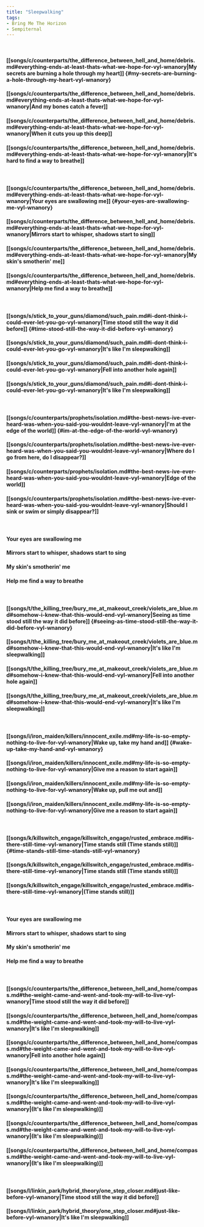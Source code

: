 ```yaml
---
title: "Sleepwalking"
tags:
- Bring Me The Horizon
- Sempiternal
---
```

&nbsp;
#### [[songs/c/counterparts/the_difference_between_hell_and_home/debris.md#everything-ends-at-least-thats-what-we-hope-for-vyl-wnanory|My secrets are burning a hole through my heart]] {#my-secrets-are-burning-a-hole-through-my-heart-vyl-wnanory}
#### [[songs/c/counterparts/the_difference_between_hell_and_home/debris.md#everything-ends-at-least-thats-what-we-hope-for-vyl-wnanory|And my bones catch a fever]]
#### [[songs/c/counterparts/the_difference_between_hell_and_home/debris.md#everything-ends-at-least-thats-what-we-hope-for-vyl-wnanory|When it cuts you up this deep]]
#### [[songs/c/counterparts/the_difference_between_hell_and_home/debris.md#everything-ends-at-least-thats-what-we-hope-for-vyl-wnanory|It's hard to find a way to breathe]]
&nbsp;
#### [[songs/c/counterparts/the_difference_between_hell_and_home/debris.md#everything-ends-at-least-thats-what-we-hope-for-vyl-wnanory|Your eyes are swallowing me]] {#your-eyes-are-swallowing-me-vyl-wnanory}
#### [[songs/c/counterparts/the_difference_between_hell_and_home/debris.md#everything-ends-at-least-thats-what-we-hope-for-vyl-wnanory|Mirrors start to whisper, shadows start to sing]]
#### [[songs/c/counterparts/the_difference_between_hell_and_home/debris.md#everything-ends-at-least-thats-what-we-hope-for-vyl-wnanory|My skin's smotherin' me]]
#### [[songs/c/counterparts/the_difference_between_hell_and_home/debris.md#everything-ends-at-least-thats-what-we-hope-for-vyl-wnanory|Help me find a way to breathe]]
&nbsp;
#### [[songs/s/stick_to_your_guns/diamond/such_pain.md#i-dont-think-i-could-ever-let-you-go-vyl-wnanory|Time stood still the way it did before]] {#time-stood-still-the-way-it-did-before-vyl-wnanory}
#### [[songs/s/stick_to_your_guns/diamond/such_pain.md#i-dont-think-i-could-ever-let-you-go-vyl-wnanory|It's like I'm sleepwalking]]
#### [[songs/s/stick_to_your_guns/diamond/such_pain.md#i-dont-think-i-could-ever-let-you-go-vyl-wnanory|Fell into another hole again]]
#### [[songs/s/stick_to_your_guns/diamond/such_pain.md#i-dont-think-i-could-ever-let-you-go-vyl-wnanory|It's like I'm sleepwalking]]
&nbsp;
#### [[songs/c/counterparts/prophets/isolation.md#the-best-news-ive-ever-heard-was-when-you-said-you-wouldnt-leave-vyl-wnanory|I'm at the edge of the world]] {#im-at-the-edge-of-the-world-vyl-wnanory}
#### [[songs/c/counterparts/prophets/isolation.md#the-best-news-ive-ever-heard-was-when-you-said-you-wouldnt-leave-vyl-wnanory|Where do I go from here, do I disappear?]]
#### [[songs/c/counterparts/prophets/isolation.md#the-best-news-ive-ever-heard-was-when-you-said-you-wouldnt-leave-vyl-wnanory|Edge of the world]]
#### [[songs/c/counterparts/prophets/isolation.md#the-best-news-ive-ever-heard-was-when-you-said-you-wouldnt-leave-vyl-wnanory|Should I sink or swim or simply disappear?]]
&nbsp;
#### Your eyes are swallowing me
#### Mirrors start to whisper, shadows start to sing
#### My skin's smotherin' me
#### Help me find a way to breathe
&nbsp;
#### [[songs/t/the_killing_tree/bury_me_at_makeout_creek/violets_are_blue.md#somehow-i-knew-that-this-would-end-vyl-wnanory|Seeing as time stood still the way it did before]] {#seeing-as-time-stood-still-the-way-it-did-before-vyl-wnanory}
#### [[songs/t/the_killing_tree/bury_me_at_makeout_creek/violets_are_blue.md#somehow-i-knew-that-this-would-end-vyl-wnanory|It's like I'm sleepwalking]]
#### [[songs/t/the_killing_tree/bury_me_at_makeout_creek/violets_are_blue.md#somehow-i-knew-that-this-would-end-vyl-wnanory|Fell into another hole again]]
#### [[songs/t/the_killing_tree/bury_me_at_makeout_creek/violets_are_blue.md#somehow-i-knew-that-this-would-end-vyl-wnanory|It's like I'm sleepwalking]]
&nbsp;
#### [[songs/i/iron_maiden/killers/innocent_exile.md#my-life-is-so-empty-nothing-to-live-for-vyl-wnanory|Wake up, take my hand and]] {#wake-up-take-my-hand-and-vyl-wnanory}
#### [[songs/i/iron_maiden/killers/innocent_exile.md#my-life-is-so-empty-nothing-to-live-for-vyl-wnanory|Give me a reason to start again]]
#### [[songs/i/iron_maiden/killers/innocent_exile.md#my-life-is-so-empty-nothing-to-live-for-vyl-wnanory|Wake up, pull me out and]]
#### [[songs/i/iron_maiden/killers/innocent_exile.md#my-life-is-so-empty-nothing-to-live-for-vyl-wnanory|Give me a reason to start again]]
&nbsp;
#### [[songs/k/killswitch_engage/killswitch_engage/rusted_embrace.md#is-there-still-time-vyl-wnanory|Time stands still (Time stands still)]] {#time-stands-still-time-stands-still-vyl-wnanory}
#### [[songs/k/killswitch_engage/killswitch_engage/rusted_embrace.md#is-there-still-time-vyl-wnanory|Time stands still (Time stands still)]]
#### [[songs/k/killswitch_engage/killswitch_engage/rusted_embrace.md#is-there-still-time-vyl-wnanory|(Time stands still)]]
&nbsp;
#### Your eyes are swallowing me
#### Mirrors start to whisper, shadows start to sing
#### My skin's smotherin' me
#### Help me find a way to breathe
&nbsp;
#### [[songs/c/counterparts/the_difference_between_hell_and_home/compass.md#the-weight-came-and-went-and-took-my-will-to-live-vyl-wnanory|Time stood still the way it did before]]
#### [[songs/c/counterparts/the_difference_between_hell_and_home/compass.md#the-weight-came-and-went-and-took-my-will-to-live-vyl-wnanory|It's like I'm sleepwalking]]
#### [[songs/c/counterparts/the_difference_between_hell_and_home/compass.md#the-weight-came-and-went-and-took-my-will-to-live-vyl-wnanory|Fell into another hole again]]
#### [[songs/c/counterparts/the_difference_between_hell_and_home/compass.md#the-weight-came-and-went-and-took-my-will-to-live-vyl-wnanory|It's like I'm sleepwalking]]
#### [[songs/c/counterparts/the_difference_between_hell_and_home/compass.md#the-weight-came-and-went-and-took-my-will-to-live-vyl-wnanory|(It's like I'm sleepwalking)]]
#### [[songs/c/counterparts/the_difference_between_hell_and_home/compass.md#the-weight-came-and-went-and-took-my-will-to-live-vyl-wnanory|(It's like I'm sleepwalking)]]
#### [[songs/c/counterparts/the_difference_between_hell_and_home/compass.md#the-weight-came-and-went-and-took-my-will-to-live-vyl-wnanory|(It's like I'm sleepwalking)]]
&nbsp;
#### [[songs/l/linkin_park/hybrid_theory/one_step_closer.md#just-like-before-vyl-wnanory|Time stood still the way it did before]]
#### [[songs/l/linkin_park/hybrid_theory/one_step_closer.md#just-like-before-vyl-wnanory|It's like I'm sleepwalking]]
